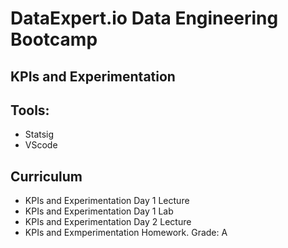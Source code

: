 #  DataExpert.io Data Engineering Bootcamp

## KPIs and Experimentation

## Tools:
- Statsig
- VScode

## Curriculum
- KPIs and Experimentation Day 1 Lecture
- KPIs and Experimentation Day 1 Lab
- KPIs and Experimentation Day 2 Lecture
- KPIs and Exmperimentation Homework. Grade: A
